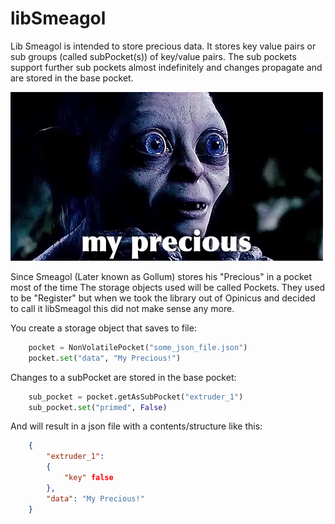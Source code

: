 # libSmeagol
Lib Smeagol is intended to store precious data.
It stores key value pairs or sub groups (called subPocket(s)) of key/value pairs.
The sub pockets support further sub pockets almost indefinitely and changes propagate and are stored in the base pocket.

![alt text][logo]

Since Smeagol (Later known as Gollum) stores his "Precious" in a pocket most of the time The storage objects used will be called Pockets. They used to be "Register" but when we took the library out of Opinicus and decided to call it libSmeagol this did not make sense any more.

You create a storage object that saves to file:
```python
    pocket = NonVolatilePocket("some_json_file.json")
    pocket.set("data", "My Precious!")
```
Changes to a subPocket are stored in the base pocket:
```python
    sub_pocket = pocket.getAsSubPocket("extruder_1")
    sub_pocket.set("primed", False)
```
And will result in a json file with a contents/structure like this:
```json
    {
        "extruder_1":
        {
            "key" false
        },
        "data": "My Precious!"
    }
```
[logo]: images/icon.png "My Precious!"

